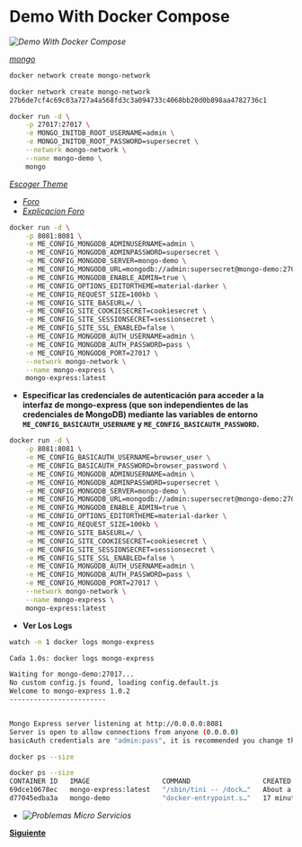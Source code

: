 <!-- Autor: Daniel Benjamin Perez Morales -->
<!-- GitHub: https://github.com/DanielBenjaminPerezMoralesDev13 -->
<!-- GitLab: https://gitlab.com/DanielBenjaminPerezMoralesDev13 -->
<!-- Correo electrónico: danielperezdev@proton.me -->

# **Demo With Docker Compose**

*![Demo With Docker Compose](/Images/Demo%20Whit%20Compose.png "/Images/Demo%20Whit%20Compose.png")*

*[mongo](https://hub.docker.com/_/mongo "https://hub.docker.com/_/mongo")*

```bash
docker network create mongo-network
```

```bash
docker network create mongo-network
27b6de7cf4c69c03a727a4a568fd3c3a094733c4068bb20d0b898aa4782736c1
```

```bash
docker run -d \
    -p 27017:27017 \
    -e MONGO_INITDB_ROOT_USERNAME=admin \
    -e MONGO_INITDB_ROOT_PASSWORD=supersecret \
    --network mongo-network \
    --name mongo-demo \
    mongo
```

*[Escoger Theme](https://codemirror.net/5/demo/theme.html "https://codemirror.net/5/demo/theme.html")*

- *[Foro](https://stackoverflow.com/questions/77853996/docker-mongo-and-mongo-express-connection-issue#77854335 "https://stackoverflow.com/questions/77853996/docker-mongo-and-mongo-express-connection-issue")*
- *[Explicacion Foro](/Docs/Image%20Mongo%20Express%20Error.md "/Docs/Image%20Mongo%20Express%20Error.md")*

```bash
docker run -d \
    -p 8081:8081 \
    -e ME_CONFIG_MONGODB_ADMINUSERNAME=admin \
    -e ME_CONFIG_MONGODB_ADMINPASSWORD=supersecret \
    -e ME_CONFIG_MONGODB_SERVER=mongo-demo \
    -e ME_CONFIG_MONGODB_URL=mongodb://admin:supersecret@mongo-demo:27017/ \
    -e ME_CONFIG_MONGODB_ENABLE_ADMIN=true \
    -e ME_CONFIG_OPTIONS_EDITORTHEME=material-darker \
    -e ME_CONFIG_REQUEST_SIZE=100kb \
    -e ME_CONFIG_SITE_BASEURL=/ \
    -e ME_CONFIG_SITE_COOKIESECRET=cookiesecret \
    -e ME_CONFIG_SITE_SESSIONSECRET=sessionsecret \
    -e ME_CONFIG_SITE_SSL_ENABLED=false \
    -e ME_CONFIG_MONGODB_AUTH_USERNAME=admin \
    -e ME_CONFIG_MONGODB_AUTH_PASSWORD=pass \
    -e ME_CONFIG_MONGODB_PORT=27017 \
    --network mongo-network \
    --name mongo-express \
    mongo-express:latest
```

- **Especificar las credenciales de autenticación para acceder a la interfaz de mongo-express (que son independientes de las credenciales de MongoDB) mediante las variables de entorno `ME_CONFIG_BASICAUTH_USERNAME` y `ME_CONFIG_BASICAUTH_PASSWORD`.**

```bash
docker run -d \
    -p 8081:8081 \
    -e ME_CONFIG_BASICAUTH_USERNAME=browser_user \
    -e ME_CONFIG_BASICAUTH_PASSWORD=browser_password \
    -e ME_CONFIG_MONGODB_ADMINUSERNAME=admin \
    -e ME_CONFIG_MONGODB_ADMINPASSWORD=supersecret \
    -e ME_CONFIG_MONGODB_SERVER=mongo-demo \
    -e ME_CONFIG_MONGODB_URL=mongodb://admin:supersecret@mongo-demo:27017/ \
    -e ME_CONFIG_MONGODB_ENABLE_ADMIN=true \
    -e ME_CONFIG_OPTIONS_EDITORTHEME=material-darker \
    -e ME_CONFIG_REQUEST_SIZE=100kb \
    -e ME_CONFIG_SITE_BASEURL=/ \
    -e ME_CONFIG_SITE_COOKIESECRET=cookiesecret \
    -e ME_CONFIG_SITE_SESSIONSECRET=sessionsecret \
    -e ME_CONFIG_SITE_SSL_ENABLED=false \
    -e ME_CONFIG_MONGODB_AUTH_USERNAME=admin \
    -e ME_CONFIG_MONGODB_AUTH_PASSWORD=pass \
    -e ME_CONFIG_MONGODB_PORT=27017 \
    --network mongo-network \
    --name mongo-express \
    mongo-express:latest
```

- **Ver Los Logs**

```bash
watch -n 1 docker logs mongo-express
```

```bash
Cada 1.0s: docker logs mongo-express                                    d4nitrix13-Inspiron-3558: Sat Jan 11 16:23:41 2025

Waiting for mongo-demo:27017...
No custom config.js found, loading config.default.js
Welcome to mongo-express 1.0.2
------------------------


Mongo Express server listening at http://0.0.0.0:8081
Server is open to allow connections from anyone (0.0.0.0)
basicAuth credentials are "admin:pass", it is recommended you change this in your config.js!
```

```bash
docker ps --size
```

```bash
docker ps --size
CONTAINER ID   IMAGE                  COMMAND                  CREATED              STATUS              PORTS                                           NAMES           SIZE
69dce10678ec   mongo-express:latest   "/sbin/tini -- /dock…"   About a minute ago   Up About a minute   0.0.0.0:8081->8081/tcp, :::8081->8081/tcp       mongo-express   0B (virtual 182MB)
d77045edba3a   mongo-demo             "docker-entrypoint.s…"   17 minutes ago       Up 17 minutes       0.0.0.0:27017->27017/tcp, :::27017->27017/tcp   mongodb         0B (virtual 855MB)
```

- *![Problemas Micro Servicios](/Images/App%20Micro%20Services%20Containers.png "/Images/App%20Micro%20Services%20Containers.png")*

**[Siguiente](/Demo%20With%20Docker%20Compose/01%20Docker%20Compose%20Yaml%20File.md "/Demo%20With%20Docker%20Compose/01%20Docker%20Compose%20Yaml%20File.md")**
